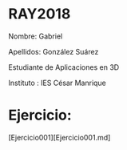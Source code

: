 # RAY2018
 Nombre: Gabriel

 Apellidos: González Suárez

 Estudiante de Aplicaciones en 3D

 Instituto : IES César Manrique
 
Ejercicio: 
=============
[Ejercicio001][Ejercicio001.md]
